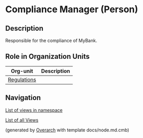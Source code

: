 
# Compliance Manager (Person)
## Description
Responsible for the compliance of MyBank.


## Role in Organization Units
| Org-unit | Description |
|---|---|
| [Regulations](../../mybank/compliance/regulations.md)|  |


## Navigation
[List of views in namespace](./views-in-namespace.md)

[List of all Views](../../views.md)


(generated by [Overarch](https://github.com/soulspace-org/overarch) with template docs/node.md.cmb)
